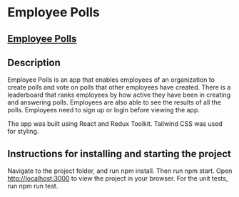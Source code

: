 # Employee Polls

## [Employee Polls](https://regal-lokum-b3446e.netlify.app/)

## Description

Employee Polls is an app that enables employees of an organization to create polls and vote on polls that other employees have created. There is a leaderboard that ranks employees by how active they have been in creating and answering polls. Employees are also able to see the results of all the polls. Employees need to sign up or login before viewing the app.

The app was built using React and Redux Toolkit. Tailwind CSS was used for styling.

## Instructions for installing and starting the project

Navigate to the project folder, and run npm install. Then run npm start. Open [http://localhost:3000](http://localhost:3000) to view the project in your browser. For the unit tests, run npm run test.
